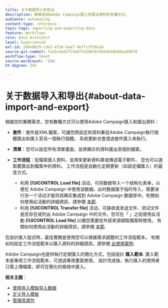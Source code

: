 ```yaml
---
title: 关于数据导入和导出
description: 瞭解透過Adobe Campaign匯入和匯出資料的各種方式。
audience: automating
content-type: reference
topic-tags: importing-and-exporting-data
feature: Workflows
role: Data Architect
level: Experienced
exl-id: 208e8629-c3e2-4f36-bae7-46ffc3f56a1b
source-git-commit: fcb5c4a92f23bdffd1082b7b044b5859dead9d70
workflow-type: tm+mt
source-wordcount: '324'
ht-degree: 24%

---
```


# 关于数据导入和导出{#about-data-import-and-export}

根據您的業務需求，您有數種方式可以使用Adobe Campaign匯入和匯出資料：

* **套件**：套件是XML檔案，可讓您將設定和資料集從Adobe Campaign執行個體匯出和匯入至另一個執行個體。 系統更新也會透過套件匯入來執行。
* **清單**：您可以設定所有清單畫面，並將顯示的資料匯出至個別檔案。
* **工作流程**：從檔案匯入資料，並用來更新資料庫或傳送電子郵件。 您也可以選取要匯出到檔案中的資料。 工作流程是自動化定期更新（如設定檔匯入）的最佳方式。

   * 利用 **[!UICONTROL Load file]** 活动，可将数据导入一个结构化表单，以便在 Adobe Campaign 中使用该数据。此时数据属于临时导入，需要进行另一个活动才能将其确实集成到 Adobe Campaign 数据库中。有關如何使用此活動的詳細資訊，請參閱 [本節](../../automating/using/load-file.md).
   * 利用 **[!UICONTROL Transfer file]** 活动，可接收或发送文件、测试文件是否存在或列出 Adobe Campaign 中的文件。您可在「 」之前使用此活動 **[!UICONTROL Load file]** 以備您需要從外部來源擷取檔案時使用。 有關如何使用此活動的詳細資訊，請參閱 [本節](../../automating/using/transfer-file.md).

在設計匯入程式時，最佳實務是使用您可以根據需求調整的工作流程範本。 有關如何設定工作流程範本以匯入資料的詳細資訊，請參閱 [此使用案例](../../automating/using/creating-import-workflow-templates.md).

Adobe Campaign也提供執行定期匯入的簡化方式，包括設計 **匯入範本**. 匯入範本是專用工作流程範本，可透過專用畫面使用。 設計完成後，執行匯入的使用者只需上傳檔案，即可在簡化的檢視中匯入。

**相关主题**：

* [使用导入模板导入数据](../../automating/using/importing-data-with-import-templates.md)
* [定义导入模板](../../automating/using/importing-data-with-import-templates.md#setting-up-import-templates)
* [管理资源包](../../automating/using/managing-packages.md)
